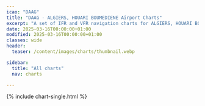 ```yaml
---
icao: "DAAG" 
title: "DAAG - ALGIERS, HOUARI BOUMEDIENE Airport Charts"
excerpt: "A set of IFR and VFR navigation charts for ALGIERS, HOUARI BOUMEDIENE Airport"
date: 2025-03-16T00:00:00+01:00
modified: 2025-03-16T00:00:00+01:00
classes: wide
header:
  teaser: /content/images/charts/thumbnail.webp

sidebar:
  title: "All charts"
  nav: charts

---
```


{% include chart-single.html %}